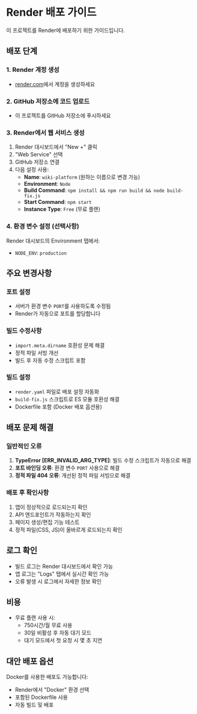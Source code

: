 # Render 배포 가이드

이 프로젝트를 Render에 배포하기 위한 가이드입니다.

## 배포 단계

### 1. Render 계정 생성
- [render.com](https://render.com)에서 계정을 생성하세요

### 2. GitHub 저장소에 코드 업로드
- 이 프로젝트를 GitHub 저장소에 푸시하세요

### 3. Render에서 웹 서비스 생성
1. Render 대시보드에서 "New +" 클릭
2. "Web Service" 선택
3. GitHub 저장소 연결
4. 다음 설정 사용:
   - **Name**: `wiki-platform` (원하는 이름으로 변경 가능)
   - **Environment**: `Node`
   - **Build Command**: `npm install && npm run build && node build-fix.js`
   - **Start Command**: `npm start`
   - **Instance Type**: `Free` (무료 플랜)

### 4. 환경 변수 설정 (선택사항)
Render 대시보드의 Environment 탭에서:
- `NODE_ENV`: `production`

## 주요 변경사항

### 포트 설정
- 서버가 환경 변수 `PORT`를 사용하도록 수정됨
- Render가 자동으로 포트를 할당합니다

### 빌드 수정사항
- `import.meta.dirname` 호환성 문제 해결
- 정적 파일 서빙 개선
- 빌드 후 자동 수정 스크립트 포함

### 빌드 설정
- `render.yaml` 파일로 배포 설정 자동화
- `build-fix.js` 스크립트로 ES 모듈 호환성 해결
- Dockerfile 포함 (Docker 배포 옵션용)

## 배포 문제 해결

### 일반적인 오류
1. **TypeError [ERR_INVALID_ARG_TYPE]**: 빌드 수정 스크립트가 자동으로 해결
2. **포트 바인딩 오류**: 환경 변수 `PORT` 사용으로 해결
3. **정적 파일 404 오류**: 개선된 정적 파일 서빙으로 해결

### 배포 후 확인사항
1. 앱이 정상적으로 로드되는지 확인
2. API 엔드포인트가 작동하는지 확인
3. 페이지 생성/편집 기능 테스트
4. 정적 파일(CSS, JS)이 올바르게 로드되는지 확인

## 로그 확인
- 빌드 로그는 Render 대시보드에서 확인 가능
- 앱 로그는 "Logs" 탭에서 실시간 확인 가능
- 오류 발생 시 로그에서 자세한 정보 확인

## 비용
- 무료 플랜 사용 시:
  - 750시간/월 무료 사용
  - 30일 비활성 후 자동 대기 모드
  - 대기 모드에서 첫 요청 시 몇 초 지연

## 대안 배포 옵션
Docker를 사용한 배포도 가능합니다:
- Render에서 "Docker" 환경 선택
- 포함된 Dockerfile 사용
- 자동 빌드 및 배포